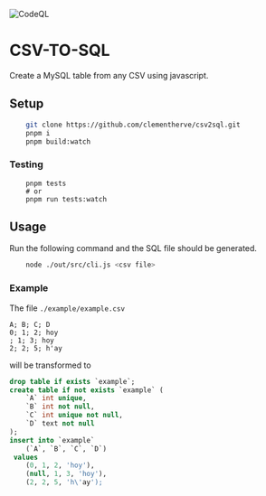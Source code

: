 ![CodeQL](https://github.com/clementherve/csv2sql/actions/workflows/codeql.yml/badge.svg)

# CSV-TO-SQL

Create a MySQL table from any CSV using javascript.

## Setup

```bash
    git clone https://github.com/clementherve/csv2sql.git
    pnpm i
    pnpm build:watch
```

### Testing

```
    pnpm tests
    # or
    pnpm run tests:watch
```

## Usage

Run the following command and the SQL file should be generated.

```bash
    node ./out/src/cli.js <csv file>
```

### Example

The file `./example/example.csv`

```csv
A; B; C; D
0; 1; 2; hoy
; 1; 3; hoy
2; 2; 5; h'ay
```

will be transformed to

```sql
drop table if exists `example`;
create table if not exists `example` (
	`A` int unique,
	`B` int not null,
	`C` int unique not null,
	`D` text not null
);
insert into `example`
	(`A`, `B`, `C`, `D`)
 values
	(0, 1, 2, 'hoy'),
	(null, 1, 3, 'hoy'),
	(2, 2, 5, 'h\'ay');
```
